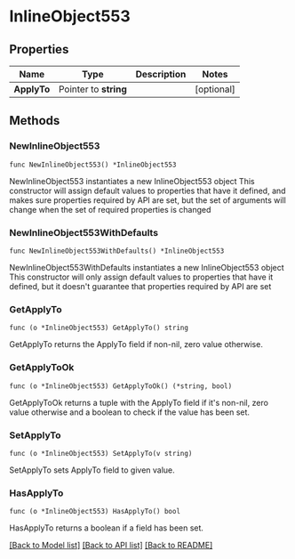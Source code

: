 # InlineObject553

## Properties

Name | Type | Description | Notes
------------ | ------------- | ------------- | -------------
**ApplyTo** | Pointer to **string** |  | [optional] 

## Methods

### NewInlineObject553

`func NewInlineObject553() *InlineObject553`

NewInlineObject553 instantiates a new InlineObject553 object
This constructor will assign default values to properties that have it defined,
and makes sure properties required by API are set, but the set of arguments
will change when the set of required properties is changed

### NewInlineObject553WithDefaults

`func NewInlineObject553WithDefaults() *InlineObject553`

NewInlineObject553WithDefaults instantiates a new InlineObject553 object
This constructor will only assign default values to properties that have it defined,
but it doesn't guarantee that properties required by API are set

### GetApplyTo

`func (o *InlineObject553) GetApplyTo() string`

GetApplyTo returns the ApplyTo field if non-nil, zero value otherwise.

### GetApplyToOk

`func (o *InlineObject553) GetApplyToOk() (*string, bool)`

GetApplyToOk returns a tuple with the ApplyTo field if it's non-nil, zero value otherwise
and a boolean to check if the value has been set.

### SetApplyTo

`func (o *InlineObject553) SetApplyTo(v string)`

SetApplyTo sets ApplyTo field to given value.

### HasApplyTo

`func (o *InlineObject553) HasApplyTo() bool`

HasApplyTo returns a boolean if a field has been set.


[[Back to Model list]](../README.md#documentation-for-models) [[Back to API list]](../README.md#documentation-for-api-endpoints) [[Back to README]](../README.md)


